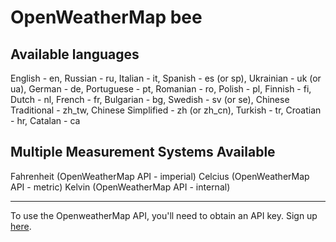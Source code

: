 # OpenWeatherMap bee

## Available languages

English - en, Russian - ru, Italian - it, Spanish - es (or sp), Ukrainian - uk (or ua), German - de, Portuguese - pt, Romanian - ro, Polish - pl, Finnish - fi, Dutch - nl, French - fr, Bulgarian - bg, Swedish - sv (or se), Chinese Traditional - zh_tw, Chinese Simplified - zh (or zh_cn), Turkish - tr, Croatian - hr, Catalan - ca

## Multiple Measurement Systems Available

Fahrenheit (OpenWeatherMap API - imperial) Celcius (OpenWeatherMap API - metric) Kelvin (OpenWeatherMap API - internal)

--------------------------------------------------------------------------------

To use the OpenweatherMap API, you'll need to obtain an API key. Sign up [here](https://home.openweathermap.org/users/sign_up).
